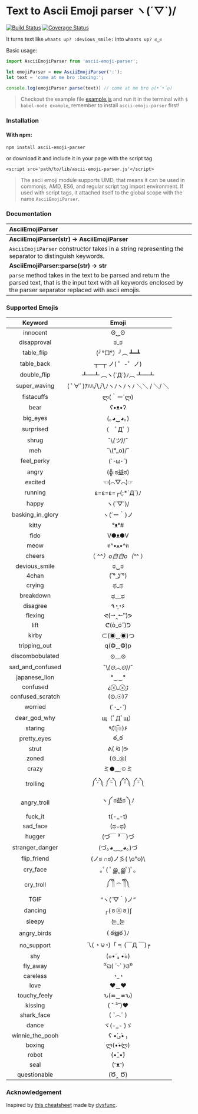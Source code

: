 # Text to Ascii Emoji parser  ヽ(´▽`)/  
[![Build Status](https://travis-ci.org/alejorod/ascii-emoji-parser.svg?branch=master)](https://travis-ci.org/alejorod/ascii-emoji-parser)
[![Coverage Status](https://coveralls.io/repos/github/alejorod/ascii-emoji-parser/badge.svg?branch=master)](https://coveralls.io/github/alejorod/ascii-emoji-parser?branch=master)

It turns text like ```whaats up? :devious_smile:``` into ```whaats up? ಠ‿ಠ```

Basic usage:

```Javascript
import AsciiEmojiParser from 'ascii-emoji-parser';

let emojiParser = new AsciiEmojiParser(':');
let text = 'come at me bro :boxing:';

console.log(emojiParser.parse(text)) // come at me bro ლ(•́•́ლ)
```

> Checkout the example file [example.js](https://github.com/alejorod/ascii-emoji-parser/blob/master/example.js) and run it in the terminal with `$ babel-node example`, remember to install `ascii-emoji-parser` first!


### Installation

#### With npm:
```
npm install ascii-emoji-parser
```

or download it and include it in your page with the script tag

```
<script src='path/to/lib/ascii-emoji-parser.js'</script>
```

> The ascii emoji module supports UMD, that means it can be used in commonjs, AMD, ES6, and regular script tag import environment. If used with script tags, it attached itself to the global scope with the name `AsciiEmojiParser`.

### Documentation

| AsciiEmojiParser |
| :--- |
| **AsciiEmojiParser(str) -> AsciiEmojiParser** |
|`AsciiEmojiParser` constructor takes in a string representing the separator to distinguish keywords.|
| **AsciiEmojiParser::parse(str) -> str** |
|`parse` method takes in the text to be parsed and return the parsed text, that is the input text with all keywords enclosed by the parser separator replaced with ascii emojis.|

### Supported Emojis

|Keyword | Emoji|
|:---:|:---:|
|innocent | ʘ‿ʘ|
|disapproval | ಠ_ಠ|
|table_flip | (╯°□°）╯︵ ┻━┻|
|table_back | ┬─┬﻿ ノ( ゜-゜ノ)|
|double_flip | ┻━┻ ︵ヽ(`Д´)ﾉ︵﻿ ┻━┻|
|super_waving | ( ﾟ∀ﾟ)ｱﾊﾊ八八ﾉヽﾉヽﾉヽﾉ ＼＼ / ＼/ ＼|
| fistacuffs | ლ(｀ー´ლ) |
| bear | ʕ•ᴥ•ʔ |
| big_eyes | (｡◕‿◕｡) |
| surprised | （　ﾟДﾟ ） |
| shrug | ¯\\_(ツ)_/¯ |
| meh | ¯\\(°_o)/¯ |
| feel_perky | (`･ω･´) |
| angry | (╬ ಠ益ಠ) |
| excited | ☜(⌒▽⌒)☞ |
| running | ε=ε=ε=┌(;*´Д`)ﾉ |
| happy | ヽ(´▽`)/ |
| basking_in_glory | ヽ(´ー｀)ノ |
| kitty | ᵒᴥᵒ# |
| fido | V●ᴥ●V |
| meow | ฅ^•ﻌ•^ฅ |
| cheers | （ ^_^）o自自o（^_^ ） |
| devious_smile | ಠ‿ಠ |
| 4chan | ( ͡° ͜ʖ ͡°) |
| crying | ಥ_ಥ |
| breakdown | ಥ﹏ಥ |
| disagree | ٩◔̯◔۶ |
| flexing | ᕙ(⇀‸↼‶)ᕗ |
| lift | ᕦ(ò_óˇ)ᕤ |
| kirby | ⊂(◉‿◉)つ |
| tripping_out | q(❂‿❂)p |
| discombobulated | ⊙﹏⊙ |
| sad_and_confused | ¯\\_(⊙︿⊙)_/¯ |
| japanese_lion | °‿‿° |
| confused | ¿ⓧ_ⓧﮌ |
| confused_scratch | (⊙.☉)7 |
| worried | (´･_･`) |
| dear_god_why | щ（ﾟДﾟщ） |
| staring | ٩(͡๏̯͡๏)۶ |
| pretty_eyes | ఠ_ఠ |
| strut | ᕕ( ᐛ )ᕗ |
| zoned | (⊙_◎) |
| crazy | ミ●﹏☉ミ |
| trolling | ༼∵༽ ༼⍨༽ ༼⍢༽ ༼⍤༽ |
| angry_troll | ヽ༼ ಠ益ಠ ༽ﾉ |
| fuck_it | t(-_-t) |
| sad_face | (ಥ⌣ಥ) |
| hugger | (づ￣ ³￣)づ |
| stranger_danger | (づ｡◕‿‿◕｡)づ |
| flip_friend | (ノಠ ∩ಠ)ノ彡( \\o°o)\\ |
| cry_face | ｡ﾟ( ﾟஇ‸இﾟ)ﾟ｡ |
| cry_troll | ༼ ༎ຶ ෴ ༎ຶ༽ |
| TGIF | “ヽ(´▽｀)ノ” |
| dancing | ┌(ㆆ㉨ㆆ)ʃ |
| sleepy | 눈_눈 |
| angry_birds | ( ఠൠఠ )ﾉ |
| no_support | 乁( ◔ ౪◔)「      ┑(￣Д ￣)┍ |
| shy | (๑•́ ₃ •̀๑) |
| fly_away | ⁽⁽ଘ( ˊᵕˋ )ଓ⁾⁾ |
| careless | ◔_◔ |
| love | ♥‿♥ |
| touchy_feely | ԅ(≖‿≖ԅ) |
| kissing | ( ˘ ³˘)♥ |
| shark_face | ( ˇ෴ˇ ) |
| dance | ヾ(-_- )ゞ |
| winnie_the_pooh | ʕ •́؈•̀ ₎ |
| boxing | ლ(•́•́ლ) |
| robot | {•̃_•̃} |
| seal | (ᵔᴥᵔ) |
| questionable | (Ծ‸ Ծ) |

### Acknowledgement

Inspired by [this cheatsheet](https://github.com/dysfunc/ascii-emoji) made by [dysfunc](https://github.com/dysfunc).
